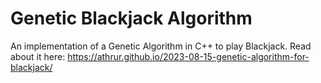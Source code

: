 # Genetic Blackjack Algorithm
An implementation of a Genetic Algorithm in C++ to play Blackjack. Read about it here: https://athrur.github.io/2023-08-15-genetic-algorithm-for-blackjack/
